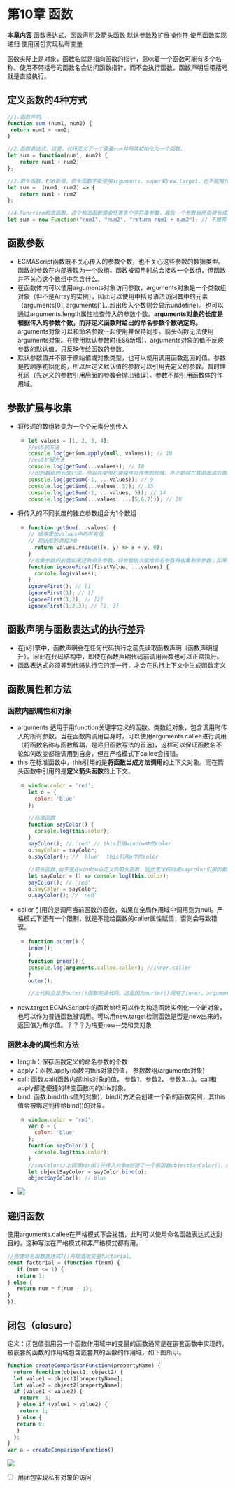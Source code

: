 # 第10章 函数

**本章内容**
函数表达式、函数声明及箭头函数
默认参数及扩展操作符
使用函数实现递归
使用闭包实现私有变量

函数实际上是对象，函数名就是指向函数的指针，意味着一个函数可能有多个名称。使用不带括号的函数名会访问函数指针，而不会执行函数，函数声明后带括号就是直接执行。

## 定义函数的4种方式

```javascript
//1.函数声明
function sum (num1, num2) {
 return num1 + num2;
}

//2.函数表达式，这里，代码定义了一个变量sum并将其初始化为一个函数。
let sum = function(num1, num2) {
	return num1 + num2;
};

//3.箭头函数，ES6新增，箭头函数不能使用arguments、super和new.target，也不能用作构造函数。此外，箭头函数也没有prototype属性。
let sum =  (num1, num2) => {
	return num1 + num2;
};

//4.Function构造函数，这个构造函数接收任意多个字符串参数，最后一个参数始终会被当成函数体，而之前的参数都是新函数的参数。
let sum = new Function("num1", "num2", "return num1 + num2"); // 不推荐
```

## 函数参数

* ECMAScript函数既不关心传入的参数个数，也不关心这些参数的数据类型。函数的参数在内部表现为一个数组。函数被调用时总会接收一个数组，但函数并不关心这个数组中包含什么。
* 在函数体内可以使用arguments对象访问参数，arguments对象是一个类数组对象（但不是Array的实例），因此可以使用中括号语法访问其中的元素（arguments[0], arguments[1]...超出传入个数则会显示undefine）。也可以通过arguments.length属性检查传入的参数个数。**arguments对象的长度是根据传入的参数个数，而非定义函数时给出的命名参数个数确定的。** arguments对象可以和命名参数一起使用并保持同步。箭头函数无法使用 arguments对象。在使用默认参数时(ES6新增)，arguments对象的值不反映参数的默认值，只反映传给函数的参数。
* 默认参数值并不限于原始值或对象类型，也可以使用调用函数返回的值。参数是按顺序初始化的，所以后定义默认值的参数可以引用先定义的参数。暂时性死区（先定义的参数引用后面的参数会抛出错误）。参数不能引用函数体的作用域。

## 参数扩展与收集

* 将传递的数组转变为一个个元素分别传入

  * ```javascript
    let values = [1, 2, 3, 4];
    //es5的方法
    console.log(getSum.apply(null, values)); // 10
    //es6扩展方法
    console.log(getSum(...values)); // 10
    //因为数组的长度已知，所以在使用扩展操作符传参的时候，并不妨碍在其前面或后面再传其他的值
    console.log(getSum(-1, ...values)); // 9
    console.log(getSum(...values, 5)); // 15
    console.log(getSum(-1, ...values, 5)); // 14
    console.log(getSum(...values, ...[5,6,7])); // 28
    ```
* 将传入的不同长度的独立参数组合为1个数组

  * ```javascript
    function getSum(...values) {
    // 顺序累加values中的所有值
    // 初始值的总和为0
      return values.reduce((x, y) => x + y, 0);
    }
    //收集参数的前面如果还有命名参数，将参数依次赋给命名参数再收集剩余参数；如果收集参数的长度可变，所以只能把它作为最后一个参数
    function ignoreFirst(firstValue, ...values) {
      console.log(values);
    }
    ignoreFirst(); // []
    ignoreFirst(1); // []
    ignoreFirst(1,2); // [2]
    ignoreFirst(1,2,3); // [2, 3]
    ```

## 函数声明与函数表达式的执行差异

* 在js引擎中，函数声明会在任何代码执行之前先读取函数声明（函数声明提升）。因此在代码结构中，即使在函数声明代码前调用函数也可以正常执行。
* 函数表达式必须等到代码执行它的那一行，才会在执行上下文中生成函数定义

## 函数属性和方法

### 函数内部属性和对象

* arguments
  适用于用function关键字定义的函数。类数组对象，包含调用时传入的所有参数。当在函数内调用自身时，可以使用arguments.callee进行调用（将函数名称与函数解耦，是递归函数写法的首选)，这样可以保证函数名不论如何改变都能调用到自身，但在严格模式下callee会报错。
* this
  在标准函数中，this引用的是**将函数当成方法调用**的上下文对象。而在箭头函数中引用的是**定义箭头函数**的上下文。
  * ```javascript
    window.color = 'red';
    let o = {
      color: 'blue'
    };

    //标准函数
    function sayColor() {
      console.log(this.color);
    }
    sayColor(); // 'red' // this引用window中的color
    o.sayColor = sayColor;
    o.sayColor(); // 'blue'  this引用o中的color

    //箭头函数,由于是在window中定义的箭头函数，因此无论何时用saycolor引用的都是window中的color
    let sayColor = () => console.log(this.color);
    sayColor(); // 'red'
    o.sayColor = sayColor;
    o.sayColor(); // 'red'

    ```
* caller
  引用的是调用当前函数的函数，如果在全局作用域中调用则为null。严格模式下还有一个限制，就是不能给函数的caller属性赋值，否则会导致错误。
  * ```javascript
    function outer() {
    inner();
    }
    function inner() {
    console.log(arguments.callee.caller); //inner.caller
    }
    outer();

    //上代码会显示outer()函数的源代码。这是因为ourter()调用了inner。arguments.callee指向outer()
    ```
* new.target
  ECMAScript中的函数始终可以作为构造函数实例化一个新对象，也可以作为普通函数被调用。可以用new.target检测函数是否是new出来的，返回值为布尔值。？？？为啥要new--类和类对象

### 函数本身的属性和方法

* length：保存函数定义的命名参数的个数
* apply：函数.apply(函数内this对象的值， 参数数组/arguments对象)
* call: 函数.call(函数内部this对象的值， 参数1，参数2， 参数3....)。call和apply都能便捷的转变函数内的this对象。
* bind: 函数.bind(this值的对象)，bind()方法会创建一个新的函数实例，其this值会被绑定到传给bind()的对象。
  * ```javascript
    window.color = 'red';
    var o = {
      color: 'blue'
    };
    function sayColor() {
      console.log(this.color);
    }
    //sayColor()上调用bind()并传入对象o创建了一个新函数objectSayColor()。objectSayColor()中的this值被设置为o，因此直接调用这个函数，即使是在全局作用域中调用，也会返回字符串"blue"。
    let objectSayColor = sayColor.bind(o);
    objectSayColor(); // blue 
    ```
* ![](image/第10章-函数/1645673222689.png)

## 递归函数

使用arguments.callee在严格模式下会报错，此时可以使用命名函数表达式达到目的，这种写法在严格模式和非严格模式都有用。

```javascript
//创建命名函数表达式f()再赋值给变量factorial。
const factorial = (function f(num) {
   if (num <= 1) {
   return 1;
} else {
   return num * f(num - 1);
}
});
```

## 闭包（closure）

定义：闭包值引用另一个函数作用域中的变量的函数通常是在嵌套函数中实现的，被嵌套的函数的作用域包含嵌套其的函数的作用域，如下图所示。

```javascript
function createComparisonFunction(propertyName) {
  return function(object1, object2) {
  let value1 = object1[propertyName];
  let value2 = object2[propertyName];
  if (value1 < value2) {
    return -1;
   } else if (value1 > value2) {
    return 1;
   } else {
   return 0;
   }
  };
}
var a = createComparisonFunction()
```

![](image/第10章-函数/1645508048172.png)

* [ ] 用闭包实现私有对象的访问
